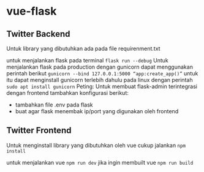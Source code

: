 # vue-flask
## Twitter Backend
Untuk library yang dibutuhkan ada pada file requirenment.txt

untuk menjalankan flask pada terminal
```flask run --debug```
Untuk menjalankan flask pada production dengan gunicorn dapat menggunakan perintah berikut
```gunicorn --bind 127.0.0.1:5000 “app:create_app()”```
untuk itu dapat menginstall gunicorn terlebih dahulu pada linux dengan perintah
```sudo apt install gunicorn```
Peting:
Untuk membuat flask-admin terintegrasi dengan frontend tambahkan konfigurasi berikut:
- tambahkan file .env pada flask
- buat agar flask menembak ip/port yang digunakan oleh frontend

## Twitter Frontend
Untuk menginstall library yang dibutuhkan oleh vue cukup jalankan
```npm install```

untuk menjalankan vue
```npm run dev```
jika ingin membuilt vue
```npm run build```
